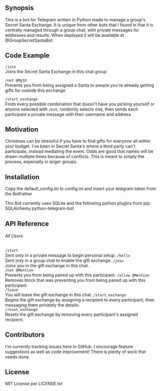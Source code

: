 ## Synopsis

This is a bot for Telegram written in Python made to manage a group's Secret Santa Exchange. It is unique from other bots that I found in that it is centrally managed through a group chat, with private messages for addresses and results. When deployed it will be available at @GroupSecretSantaBot 

## Code Example

`/join`  
Joins the Secret Santa Exchange in this chat group

`/not @MySO`  
Prevents you from being assigned a Santa to people you're already getting gifts for outside this exchange

`/start_exchange`  
Finds every possible combination that doesn't have you picking yourself or anyone selected with `/not`, randomly selects one, then sends each participant a private message with their username and address

## Motivation
Christmas can be stressful if you have to find gifts for everyone all within your budget. I've been in Secret Santa's where a third party can't participate, instead mediating the event. Odds are good that names will be drawn multiple times because of conflicts. This is meant to simply the process, especially in larger groups. 

## Installation

Copy the default_config.ini to config.ini and insert your telegram token from the BotFather

This Bot currently uses SQLite and the following python plugins from pip:
SQLAlchemy
python-telegram-bot

## API Reference
###### All Users
`/start`  
Sent only in a private message to begin personal setup. 
`/hello`  
Sent only in a group chat to enable the gift exchange. 
`/join`  
Joins you in the gift exchange in this chat.  
`/not @Mention`  
Prevents you from being paired up with this participant. 
`/allow @Mention`  
Removes block that was preventing you from being paired up with this participant.  
`/leave`  
You will leave the gift exchange in this chat. 
`/start_exchange`  
Begins the gift exchange by assigning a recipient to every participant, then messaging them privately the details.  
`/reset_exchange`   
Resets the gift exchange by removing every participant's assigned recipient.

## Contributors

I'm currently tracking issues here in GitHub. I encourage feature suggestions as well as code improvement! There is plenty of work that needs done

## License

MIT License per LICENSE.txt